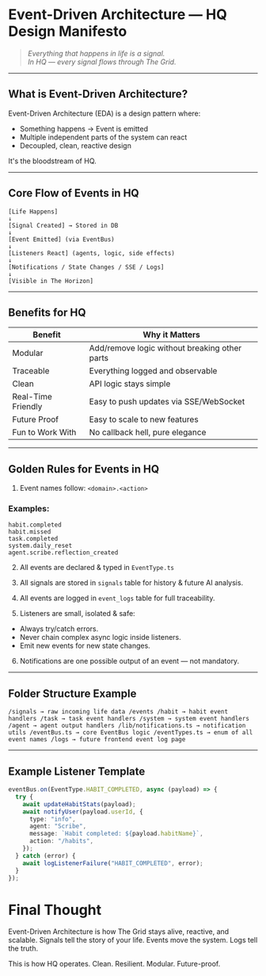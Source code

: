 # Event-Driven Architecture — HQ Design Manifesto

> _Everything that happens in life is a signal.  
> In HQ — every signal flows through The Grid._

---

## What is Event-Driven Architecture?

Event-Driven Architecture (EDA) is a design pattern where:

- Something happens → Event is emitted
- Multiple independent parts of the system can react
- Decoupled, clean, reactive design

It's the bloodstream of HQ.

---

## Core Flow of Events in HQ

```
[Life Happens]
↓
[Signal Created] → Stored in DB
↓
[Event Emitted] (via EventBus)
↓
[Listeners React] (agents, logic, side effects)
↓
[Notifications / State Changes / SSE / Logs]
↓
[Visible in The Horizon]
```

---

## Benefits for HQ

| Benefit            | Why it Matters                                |
| ------------------ | --------------------------------------------- |
| Modular            | Add/remove logic without breaking other parts |
| Traceable          | Everything logged and observable              |
| Clean              | API logic stays simple                        |
| Real-Time Friendly | Easy to push updates via SSE/WebSocket        |
| Future Proof       | Easy to scale to new features                 |
| Fun to Work With   | No callback hell, pure elegance               |

---

## Golden Rules for Events in HQ

1. Event names follow:
   `<domain>.<action>`

### Examples:

```
habit.completed
habit.missed
task.completed
system.daily_reset
agent.scribe.reflection_created
```

2. All events are declared & typed in `EventType.ts`

3. All signals are stored in `signals` table for history & future AI analysis.

4. All events are logged in `event_logs` table for full traceability.

5. Listeners are small, isolated & safe:

- Always try/catch errors.
- Never chain complex async logic inside listeners.
- Emit new events for new state changes.

6. Notifications are one possible output of an event — not mandatory.

---

## Folder Structure Example

```
/signals → raw incoming life data /events /habit → habit event handlers /task → task event handlers /system → system event handlers /agent → agent output handlers /lib/notifications.ts → notification utils /eventBus.ts → core EventBus logic /eventTypes.ts → enum of all event names /logs → future frontend event log page
```

---

## Example Listener Template

```typescript
eventBus.on(EventType.HABIT_COMPLETED, async (payload) => {
  try {
    await updateHabitStats(payload);
    await notifyUser(payload.userId, {
      type: "info",
      agent: "Scribe",
      message: `Habit completed: ${payload.habitName}`,
      action: "/habits",
    });
  } catch (error) {
    await logListenerFailure("HABIT_COMPLETED", error);
  }
});
```

# Final Thought

Event-Driven Architecture is how The Grid stays alive, reactive, and scalable.
Signals tell the story of your life. Events move the system. Logs tell the truth.

This is how HQ operates.
Clean. Resilient. Modular. Future-proof.
